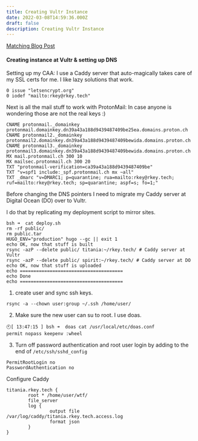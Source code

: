 ```yaml
---
title: Creating Vultr Instance
date: 2022-03-08T14:59:36.000Z
draft: false
description: Creating Vultr Instance
---
```


[Matching Blog Post](/posts/creating_vultr_instance)

#### Creating instance at Vultr & setting up DNS

Setting up my CAA: I use a Caddy server that auto-magically takes care of my SSL certs for me. I like lazy solutions that work.

```
0 issue "letsencrypt.org"
0 iodef "mailto:rkey@rkey.tech"
```

Next is all the mail stuff to work with ProtonMail: In case anyone is wondering those are not the real keys :)

```
CNAME protonmail._domainkey protonmail.domainkey.dn39a43a188d9439487409be25ea.domains.proton.ch
CNAME protonmail2._domainkey protonmail2.domainkey.dn39a43a188d9439487409bewida.domains.proton.ch
CNAME protonmail3._domainkey protonmail3.domainkey.dn39a43a188d9439487409bewida.domains.proton.ch
MX mail.protonmail.ch 300 10
MX mailsec.protonmail.ch 300 20
TXT "protonmail-verification=ca39a43a188d9439487409be"
TXT "v=spf1 include:_spf.protonmail.ch mx ~all"
TXT _dmarc "v=DMARC1; p=quarantine; rua=mailto:rkey@rkey.tech; ruf=mailto:rkey@rkey.tech; sp=quarantine; aspf=s; fo=1;"
```

Before changing the DNS pointers I need to migrate my Caddy server at Digital Ocean (DO) over to Vultr.

I do that by replicating my deployment script to mirror sites.

```
bsh ➜  cat deploy.sh
rm -rf public/
rm public.tar
HUGO_ENV="production" hugo --gc || exit 1
echo OK, now that stuff is built
rsync -azP --delete public/ titania:~/rkey.tech/ # Caddy server at Vultr
rsync -azP --delete public/ spirit:~/rkey.tech/ # Caddy server at DO
echo OK, now that stuff is uploaded
echo ======================================
echo Done
echo ======================================
```

1. create user and sync ssh keys.

  ```
  rsync -a --chown user:group ~/.ssh /home/user/
  ```

2. Make sure the new user can su to root. I use doas.

  ```
  🕙[ 13:47:15 ] bsh ➜  doas cat /usr/local/etc/doas.conf
  permit nopass keepenv :wheel
  ```

3. Turn off password authentication and root user login by adding to the end of `/etc/ssh/sshd_config`

  ```
  PermitRootLogin no
  PasswordAuthentication no
  ```

  Configure Caddy

```
titania.rkey.tech {
        root * /home/user/wtf/
        file_server
        log {
                output file /var/log/caddy/titania.rkey.tech.access.log
                format json
        }
}
```
